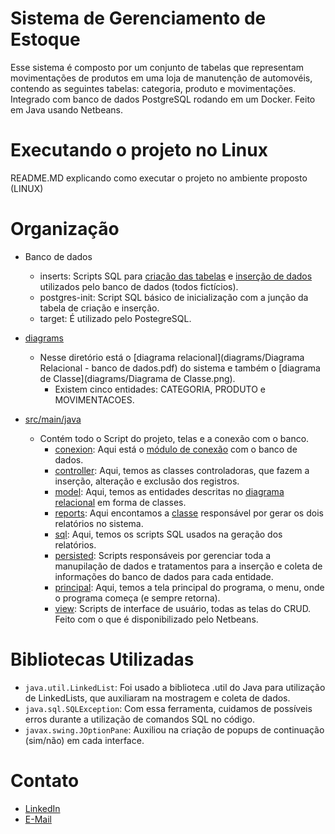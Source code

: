 ﻿# Sistema de Gerenciamento de Estoque

Esse sistema é composto por um conjunto de tabelas que representam movimentações de produtos em uma loja de manutenção de automovéis, contendo as seguintes tabelas: categoria, produto e movimentações.
Integrado com banco de dados PostgreSQL rodando em um Docker. Feito em Java usando Netbeans.

# Executando o projeto no Linux
README.MD explicando como executar o projeto no ambiente proposto (LINUX)

# Organização
- Banco de dados
    - inserts: Scripts SQL para [criação das tabelas](Inserts/create.sql) e [inserção de dados](Inserts/insert.sql) utilizados pelo banco de dados (todos fictícios).
    - postgres-init: Script SQL básico de inicialização com a junção da tabela de criação e inserção.
    - target: É utilizado pelo PostegreSQL.
    
- [diagrams](diagrams)
  - Nesse diretório está o [diagrama relacional](diagrams/Diagrama Relacional - banco de dados.pdf) do sistema e também o [diagrama de Classe](diagrams/Diagrama de Classe.png).
    * Existem cinco entidades: CATEGORIA, PRODUTO e MOVIMENTACOES.
      
- [src/main/java](src/main/java)
  - Contém todo o Script do projeto, telas e a conexão com o banco.
    * [conexion](src/main/java/conexion): Aqui está o [módulo de conexão](src/main/java/conexion/ModuloConexao.java) com o banco de dados.
    * [controller](src/main/java/controller): Aqui, temos as classes controladoras, que fazem a inserção, alteração e exclusão dos registros.
    * [model](src/main/java/model): Aqui, temos as entidades descritas no [diagrama relacional](diagrams/DIAGRAMA_RELACIONAL_PEDIDOS.pdf) em forma de classes.
    * [reports](src/main/java/reports): Aqui encontamos a [classe](src/main/java/reports/Relatorios.java) responsável por gerar os dois relatórios no sistema.
    * [sql](src/main/java/sql): Aqui, temos os scripts SQL usados na geração dos relatórios.
    * [persisted](src/main/java/persisted): Scripts responsáveis por gerenciar toda a manupilação de dados e tratamentos para a inserção e coleta de informações do banco de dados para cada entidade.
    * [principal](src/main/java/principal): Aqui, temos a tela principal do programa, o menu, onde o programa começa (e sempre retorna).
    * [view](src/main/java/view): Scripts de interface de usuário, todas as telas do CRUD. Feito com o que é disponibilizado pelo Netbeans.

# Bibliotecas Utilizadas
- `java.util.LinkedList`: Foi usado a biblioteca .util do Java para utilização de LinkedLists, que auxiliaram na mostragem e coleta de dados.
- `java.sql.SQLException`: Com essa ferramenta, cuidamos de possíveis erros durante a utilização de comandos SQL no código.
- `javax.swing.JOptionPane`: Auxiliou na criação de popups de continuação (sim/não) em cada interface.

# Contato
- [LinkedIn](https://www.linkedin.com/in/jhessye-lorrayne-924733243/)
- [E-Mail](mailto:ljhessye@gmail.com)



